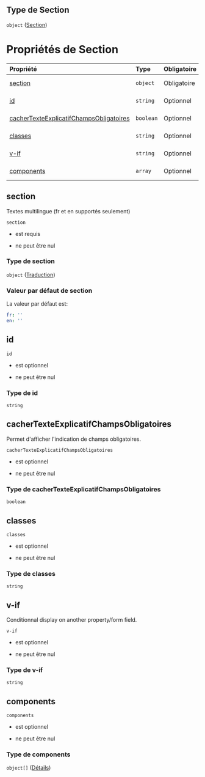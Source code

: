 ## Type de Section

`object` ([Section](frw-definitions-section.md))

# Propriétés de Section

| Propriété                                                                           | Type      | Obligatoire | Nullable         | Défini par                                                                                                                                                                                 |
| :---------------------------------------------------------------------------------- | :-------- | :---------- | :--------------- | :----------------------------------------------------------------------------------------------------------------------------------------------------------------------------------------- |
| [section](#section)                                                                 | `object`  | Obligatoire | ne peut être nul | [Fichier formulaire](frw-definitions-traduction.md "schemas/form#/definitions/Section/properties/section")                                                                                 |
| [id](#id)                                                                           | `string`  | Optionnel   | ne peut être nul | [Fichier formulaire](frw-definitions-section-properties-id.md "schemas/form#/definitions/Section/properties/id")                                                                           |
| [cacherTexteExplicatifChampsObligatoires](#cachertexteexplicatifchampsobligatoires) | `boolean` | Optionnel   | ne peut être nul | [Fichier formulaire](frw-definitions-section-properties-cachertexteexplicatifchampsobligatoires.md "schemas/form#/definitions/Section/properties/cacherTexteExplicatifChampsObligatoires") |
| [classes](#classes)                                                                 | `string`  | Optionnel   | ne peut être nul | [Fichier formulaire](frw-definitions-section-properties-classes.md "schemas/form#/definitions/Section/properties/classes")                                                                 |
| [v-if](#v-if)                                                                       | `string`  | Optionnel   | ne peut être nul | [Fichier formulaire](frw-definitions-section-properties-v-if.md "schemas/form#/definitions/Section/properties/v-if")                                                                       |
| [components](#components)                                                           | `array`   | Optionnel   | ne peut être nul | [Fichier formulaire](frw-definitions-section-properties-components.md "schemas/form#/definitions/Section/properties/components")                                                           |

## section

Textes multilingue (fr et en supportés seulement)

`section`

*   est requis

*   ne peut être nul

### Type de section

`object` ([Traduction](frw-definitions-traduction.md))

### Valeur par défaut de section

La valeur par défaut est:

```yaml
fr: ''
en: ''

```

## id



`id`

*   est optionnel

*   ne peut être nul

### Type de id

`string`

## cacherTexteExplicatifChampsObligatoires

Permet d'afficher l'indication de champs obligatoires.

`cacherTexteExplicatifChampsObligatoires`

*   est optionnel

*   ne peut être nul

### Type de cacherTexteExplicatifChampsObligatoires

`boolean`

## classes



`classes`

*   est optionnel

*   ne peut être nul

### Type de classes

`string`

## v-if

Conditionnal display on another property/form field.

`v-if`

*   est optionnel

*   ne peut être nul

### Type de v-if

`string`

## components



`components`

*   est optionnel

*   ne peut être nul

### Type de components

`object[]` ([Détails](frw-definitions-component.md))
